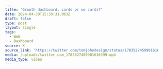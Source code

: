 ```yaml
---
title: 'Growth dashboard: cards or no cards?'
date: 2024-04-30T15:30:31.063Z
draft: false
type: post
layout: single
tags:
  - Web
  - Dashboard
source: X
source_link: 'https://twitter.com/tomjohndesign/status/1783527459901616599'
media: /uploads/twitter.com_1783527459901616599.mp4
media_type: video
---
```


